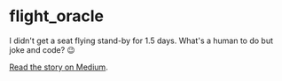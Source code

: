# flight_oracle

I didn't get a seat flying stand-by for 1.5 days. What's a human to do but joke and code? 😉

[Read the story on Medium](https://medium.com/@martin.breuss/fake-data-science-8a057efb61ed#.4wgm0oe0o).
